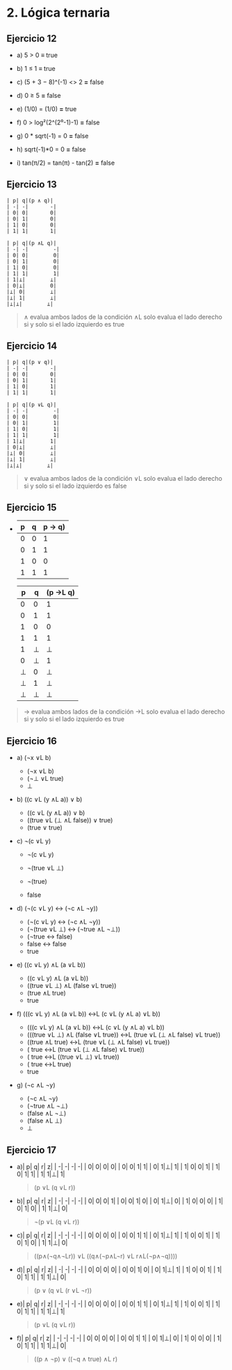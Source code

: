 # 2. Lógica ternaria

## Ejercicio 12

- a) 5 > 0 **≡** true

- b) 1 ≤ 1 **≡** true

- c) (5 + 3 − 8)^(-1) <> 2 **=** false

- d) 0 ≥ 5 **=** false

- e) (1/0) = (1/0) **=** true

- f) 0 > log²(2^(2⁰-1)-1) **=** false

- g) 0 * sqrt(-1) = 0 **=** false

- h) sqrt(-1)*0 = 0 **=** false

- i) tan(π/2) = tan(π) - tan(2) **=** false

## Ejercicio 13

	| p| q|(p ∧ q)|
	| -| -|       -|
	| 0| 0|       0|
	| 0| 1|       0|
	| 1| 0|       0|
	| 1| 1|       1|

	| p| q|(p ∧L q)|
	| -| -|        -|
	| 0| 0|        0|
	| 0| 1|        0|
	| 1| 0|        0|
	| 1| 1|        1|
	| 1|⊥|        ⊥|
	| 0|⊥|        0|
	|⊥| 0|        ⊥|
	|⊥| 1|        ⊥|
	|⊥|⊥|        ⊥|

> ∧ evalua ambos lados de la condición
> ∧L solo evalua el lado derecho si y solo si el lado izquierdo es true

## Ejercicio 14

	| p| q|(p ∨ q)|
	| -| -|       -|
	| 0| 0|       0|
	| 0| 1|       1|
	| 1| 0|       1|
	| 1| 1|       1|

	| p| q|(p ∨L q)|
	| -| -|        -|
	| 0| 0|        0|
	| 0| 1|        1|
	| 1| 0|        1|
	| 1| 1|        1|
	| 1|⊥|        1|
	| 0|⊥|        ⊥|
	|⊥| 0|        ⊥|
	|⊥| 1|        ⊥|
	|⊥|⊥|        ⊥|

> ∨ evalua ambos lados de la condición
> ∨L solo evalua el lado derecho si y solo si el lado izquierdo es false

## Ejercicio 15
- 
	| p| q|p → q)|
	| -| -|      -|
	| 0| 0|      1|
	| 0| 1|      1|
	| 1| 0|      0|
	| 1| 1|      1|

	| p| q|(p →L q)|
	| -| -|        -|
	| 0| 0|        1|
	| 0| 1|        1|
	| 1| 0|        0|
	| 1| 1|        1|
	| 1|⊥|        ⊥|
	| 0|⊥|        1|
	|⊥| 0|        ⊥|
	|⊥| 1|        ⊥|
	|⊥|⊥|        ⊥|

> → evalua ambos lados de la condición
> →L solo evalua el lado derecho si y solo si el lado izquierdo es true

## Ejercicio 16

- a) (¬x ∨L b)

	- (¬x ∨L b)
	- (¬⊥ ∨L true)
	- ⊥

- b) ((c ∨L (y ∧L a)) ∨ b)

	- ((c ∨L (y ∧L a)) ∨ b)
	- ((true ∨L (⊥ ∧L false)) ∨ true)
	- (true ∨ true)

- c) ¬(c ∨L y)

	- ¬(c ∨L y)
	- ¬(true ∨L ⊥)
	- ¬(true)

	- false

- d) (¬(c ∨L y) ↔ (¬c ∧L ¬y))

	- (¬(c ∨L y) ↔ (¬c ∧L ¬y))
	- (¬(true ∨L ⊥) ↔ (¬true ∧L ¬⊥))
	- (¬true ↔ false)
	- false ↔ false
	- true

- e) ((c ∨L y) ∧L (a ∨L b))

	- ((c ∨L y) ∧L (a ∨L b))
	- ((true ∨L ⊥) ∧L (false ∨L true))
	- (true ∧L true)
	- true

- f) (((c ∨L y) ∧L (a ∨L b)) ↔L (c ∨L (y ∧L a) ∨L b))

	- (((c ∨L y) ∧L (a ∨L b)) ↔L (c ∨L (y ∧L a) ∨L b))
	- (((true ∨L ⊥) ∧L (false ∨L true)) ↔L (true ∨L (⊥ ∧L false) ∨L true))
	- ((true ∧L true) ↔L (true ∨L (⊥ ∧L false) ∨L true))
	- ( true ↔L (true ∨L (⊥ ∧L false) ∨L true))
	- ( true ↔L ((true ∨L ⊥) ∨L true))
	- ( true ↔L true)
	- true

- g) (¬c ∧L ¬y)

	- (¬c ∧L ¬y)
	- (¬true ∧L ¬⊥)
	- (false ∧L ¬⊥)
	- (false ∧L ⊥)
	- ⊥

## Ejercicio 17

- a)| p| q| r| z|
	| -| -| -| -|
	| 0| 0| 0| 0|
	| 0| 0| 1| 1|
	| 0| 1|⊥| 1|
	| 1| 0| 0| 1|
	| 1| 0| 1| 1|
	| 1| 1|⊥| 1|

	> (p ∨L (q ∨L r))

- b)| p| q| r| z|
	| -| -| -| -|
	| 0| 0| 0| 1|
	| 0| 0| 1| 0|
	| 0| 1|⊥| 0|
	| 1| 0| 0| 0|
	| 1| 0| 1| 0|
	| 1| 1|⊥| 0|

	> ¬(p ∨L (q ∨L r))

- c)| p| q| r| z|
	| -| -| -| -|
	| 0| 0| 0| 0|
	| 0| 0| 1| 1|
	| 0| 1|⊥| 1|
	| 1| 0| 0| 1|
	| 1| 0| 1| 0|
	| 1| 1|⊥| 0|

	> ((p∧(¬q∧¬Lr)) ∨L ((q∧(¬p∧L¬r) ∨L r∧L(¬p∧¬q))))

- d)| p| q| r| z|
	| -| -| -| -|
	| 0| 0| 0| 0|
	| 0| 0| 1| 0|
	| 0| 1|⊥| 1|
	| 1| 0| 0| 1|
	| 1| 0| 1| 1|
	| 1| 1|⊥| 0|

	> (p ∨ (q ∨L (r ∨L ¬r))

- e)| p| q| r| z|
	| -| -| -| -|
	| 0| 0| 0| 0|
	| 0| 0| 1| 1|
	| 0| 1|⊥| 1|
	| 1| 0| 0| 1|
	| 1| 0| 1| 1|
	| 1| 1|⊥| 1|

	> (p ∨L (q ∨L r))

- f)| p| q| r| z|
	| -| -| -| -|
	| 0| 0| 0| 0|
	| 0| 0| 1| 1|
	| 0| 1|⊥| 0|
	| 1| 0| 0| 0|
	| 1| 0| 1| 1|
	| 1| 1|⊥| 0|

	> ((p ∧ ¬p) ∨ ((¬q ∧ true) ∧L r)